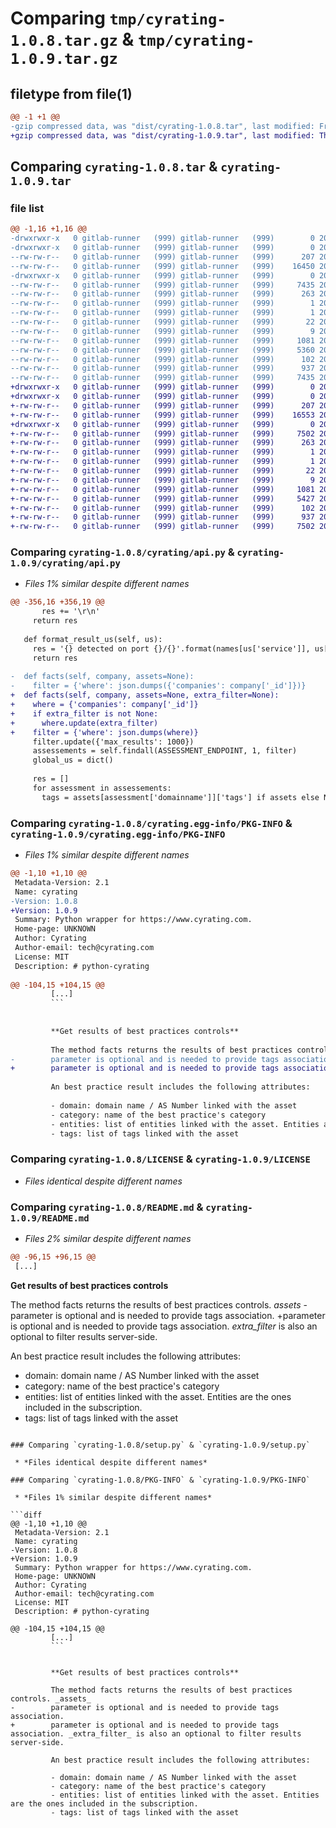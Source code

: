 # Comparing `tmp/cyrating-1.0.8.tar.gz` & `tmp/cyrating-1.0.9.tar.gz`

## filetype from file(1)

```diff
@@ -1 +1 @@
-gzip compressed data, was "dist/cyrating-1.0.8.tar", last modified: Fri Mar 26 14:45:34 2021, max compression
+gzip compressed data, was "dist/cyrating-1.0.9.tar", last modified: Thu Apr 22 09:25:07 2021, max compression
```

## Comparing `cyrating-1.0.8.tar` & `cyrating-1.0.9.tar`

### file list

```diff
@@ -1,16 +1,16 @@
-drwxrwxr-x   0 gitlab-runner   (999) gitlab-runner   (999)        0 2021-03-26 14:45:34.000000 cyrating-1.0.8/
-drwxrwxr-x   0 gitlab-runner   (999) gitlab-runner   (999)        0 2021-03-26 14:45:34.000000 cyrating-1.0.8/cyrating/
--rw-rw-r--   0 gitlab-runner   (999) gitlab-runner   (999)      207 2021-03-26 13:44:43.000000 cyrating-1.0.8/cyrating/__init__.py
--rw-rw-r--   0 gitlab-runner   (999) gitlab-runner   (999)    16450 2021-03-26 14:45:21.000000 cyrating-1.0.8/cyrating/api.py
-drwxrwxr-x   0 gitlab-runner   (999) gitlab-runner   (999)        0 2021-03-26 14:45:34.000000 cyrating-1.0.8/cyrating.egg-info/
--rw-rw-r--   0 gitlab-runner   (999) gitlab-runner   (999)     7435 2021-03-26 14:45:34.000000 cyrating-1.0.8/cyrating.egg-info/PKG-INFO
--rw-rw-r--   0 gitlab-runner   (999) gitlab-runner   (999)      263 2021-03-26 14:45:34.000000 cyrating-1.0.8/cyrating.egg-info/SOURCES.txt
--rw-rw-r--   0 gitlab-runner   (999) gitlab-runner   (999)        1 2021-03-26 14:45:34.000000 cyrating-1.0.8/cyrating.egg-info/dependency_links.txt
--rw-rw-r--   0 gitlab-runner   (999) gitlab-runner   (999)        1 2021-03-26 14:45:34.000000 cyrating-1.0.8/cyrating.egg-info/not-zip-safe
--rw-rw-r--   0 gitlab-runner   (999) gitlab-runner   (999)       22 2021-03-26 14:45:34.000000 cyrating-1.0.8/cyrating.egg-info/requires.txt
--rw-rw-r--   0 gitlab-runner   (999) gitlab-runner   (999)        9 2021-03-26 14:45:34.000000 cyrating-1.0.8/cyrating.egg-info/top_level.txt
--rw-rw-r--   0 gitlab-runner   (999) gitlab-runner   (999)     1081 2020-08-21 09:52:08.000000 cyrating-1.0.8/LICENSE
--rw-rw-r--   0 gitlab-runner   (999) gitlab-runner   (999)     5360 2021-03-26 14:45:21.000000 cyrating-1.0.8/README.md
--rw-rw-r--   0 gitlab-runner   (999) gitlab-runner   (999)      102 2021-03-26 14:45:34.000000 cyrating-1.0.8/setup.cfg
--rw-rw-r--   0 gitlab-runner   (999) gitlab-runner   (999)      937 2020-08-21 09:46:47.000000 cyrating-1.0.8/setup.py
--rw-rw-r--   0 gitlab-runner   (999) gitlab-runner   (999)     7435 2021-03-26 14:45:34.000000 cyrating-1.0.8/PKG-INFO
+drwxrwxr-x   0 gitlab-runner   (999) gitlab-runner   (999)        0 2021-04-22 09:25:07.000000 cyrating-1.0.9/
+drwxrwxr-x   0 gitlab-runner   (999) gitlab-runner   (999)        0 2021-04-22 09:25:07.000000 cyrating-1.0.9/cyrating/
+-rw-rw-r--   0 gitlab-runner   (999) gitlab-runner   (999)      207 2021-04-22 09:24:52.000000 cyrating-1.0.9/cyrating/__init__.py
+-rw-rw-r--   0 gitlab-runner   (999) gitlab-runner   (999)    16553 2021-04-22 09:24:52.000000 cyrating-1.0.9/cyrating/api.py
+drwxrwxr-x   0 gitlab-runner   (999) gitlab-runner   (999)        0 2021-04-22 09:25:07.000000 cyrating-1.0.9/cyrating.egg-info/
+-rw-rw-r--   0 gitlab-runner   (999) gitlab-runner   (999)     7502 2021-04-22 09:25:07.000000 cyrating-1.0.9/cyrating.egg-info/PKG-INFO
+-rw-rw-r--   0 gitlab-runner   (999) gitlab-runner   (999)      263 2021-04-22 09:25:07.000000 cyrating-1.0.9/cyrating.egg-info/SOURCES.txt
+-rw-rw-r--   0 gitlab-runner   (999) gitlab-runner   (999)        1 2021-04-22 09:25:07.000000 cyrating-1.0.9/cyrating.egg-info/dependency_links.txt
+-rw-rw-r--   0 gitlab-runner   (999) gitlab-runner   (999)        1 2021-04-22 09:25:07.000000 cyrating-1.0.9/cyrating.egg-info/not-zip-safe
+-rw-rw-r--   0 gitlab-runner   (999) gitlab-runner   (999)       22 2021-04-22 09:25:07.000000 cyrating-1.0.9/cyrating.egg-info/requires.txt
+-rw-rw-r--   0 gitlab-runner   (999) gitlab-runner   (999)        9 2021-04-22 09:25:07.000000 cyrating-1.0.9/cyrating.egg-info/top_level.txt
+-rw-rw-r--   0 gitlab-runner   (999) gitlab-runner   (999)     1081 2020-08-21 09:52:08.000000 cyrating-1.0.9/LICENSE
+-rw-rw-r--   0 gitlab-runner   (999) gitlab-runner   (999)     5427 2021-04-22 09:24:52.000000 cyrating-1.0.9/README.md
+-rw-rw-r--   0 gitlab-runner   (999) gitlab-runner   (999)      102 2021-04-22 09:25:07.000000 cyrating-1.0.9/setup.cfg
+-rw-rw-r--   0 gitlab-runner   (999) gitlab-runner   (999)      937 2020-08-21 09:46:47.000000 cyrating-1.0.9/setup.py
+-rw-rw-r--   0 gitlab-runner   (999) gitlab-runner   (999)     7502 2021-04-22 09:25:07.000000 cyrating-1.0.9/PKG-INFO
```

### Comparing `cyrating-1.0.8/cyrating/api.py` & `cyrating-1.0.9/cyrating/api.py`

 * *Files 1% similar despite different names*

```diff
@@ -356,16 +356,19 @@
       res += '\r\n'
     return res
 
   def format_result_us(self, us):
     res = '{} detected on port {}/{}'.format(names[us['service']], us['port'], us['proto'])
     return res
 
-  def facts(self, company, assets=None):
-    filter = {'where': json.dumps({'companies': company['_id']})}
+  def facts(self, company, assets=None, extra_filter=None):
+    where = {'companies': company['_id']}
+    if extra_filter is not None:
+      where.update(extra_filter)
+    filter = {'where': json.dumps(where)}
     filter.update({'max_results': 1000})
     assessements = self.findall(ASSESSMENT_ENDPOINT, 1, filter)
     global_us = dict()
 
     res = []
     for assessment in assessements:
       tags = assets[assessment['domainname']]['tags'] if assets else None
```

### Comparing `cyrating-1.0.8/cyrating.egg-info/PKG-INFO` & `cyrating-1.0.9/cyrating.egg-info/PKG-INFO`

 * *Files 1% similar despite different names*

```diff
@@ -1,10 +1,10 @@
 Metadata-Version: 2.1
 Name: cyrating
-Version: 1.0.8
+Version: 1.0.9
 Summary: Python wrapper for https://www.cyrating.com.
 Home-page: UNKNOWN
 Author: Cyrating
 Author-email: tech@cyrating.com
 License: MIT
 Description: # python-cyrating
         
@@ -104,15 +104,15 @@
         [...]
         ```
         
         
         **Get results of best practices controls**
         
         The method facts returns the results of best practices controls. _assets_
-        parameter is optional and is needed to provide tags association.
+        parameter is optional and is needed to provide tags association. _extra_filter_ is also an optional to filter results server-side. 
         
         An best practice result includes the following attributes:
         
         - domain: domain name / AS Number linked with the asset
         - category: name of the best practice's category
         - entities: list of entities linked with the asset. Entities are the ones included in the subscription.
         - tags: list of tags linked with the asset
```

### Comparing `cyrating-1.0.8/LICENSE` & `cyrating-1.0.9/LICENSE`

 * *Files identical despite different names*

### Comparing `cyrating-1.0.8/README.md` & `cyrating-1.0.9/README.md`

 * *Files 2% similar despite different names*

```diff
@@ -96,15 +96,15 @@
 [...]
 ```
 
 
 **Get results of best practices controls**
 
 The method facts returns the results of best practices controls. _assets_
-parameter is optional and is needed to provide tags association.
+parameter is optional and is needed to provide tags association. _extra_filter_ is also an optional to filter results server-side. 
 
 An best practice result includes the following attributes:
 
 - domain: domain name / AS Number linked with the asset
 - category: name of the best practice's category
 - entities: list of entities linked with the asset. Entities are the ones included in the subscription.
 - tags: list of tags linked with the asset
```

### Comparing `cyrating-1.0.8/setup.py` & `cyrating-1.0.9/setup.py`

 * *Files identical despite different names*

### Comparing `cyrating-1.0.8/PKG-INFO` & `cyrating-1.0.9/PKG-INFO`

 * *Files 1% similar despite different names*

```diff
@@ -1,10 +1,10 @@
 Metadata-Version: 2.1
 Name: cyrating
-Version: 1.0.8
+Version: 1.0.9
 Summary: Python wrapper for https://www.cyrating.com.
 Home-page: UNKNOWN
 Author: Cyrating
 Author-email: tech@cyrating.com
 License: MIT
 Description: # python-cyrating
         
@@ -104,15 +104,15 @@
         [...]
         ```
         
         
         **Get results of best practices controls**
         
         The method facts returns the results of best practices controls. _assets_
-        parameter is optional and is needed to provide tags association.
+        parameter is optional and is needed to provide tags association. _extra_filter_ is also an optional to filter results server-side. 
         
         An best practice result includes the following attributes:
         
         - domain: domain name / AS Number linked with the asset
         - category: name of the best practice's category
         - entities: list of entities linked with the asset. Entities are the ones included in the subscription.
         - tags: list of tags linked with the asset
```

